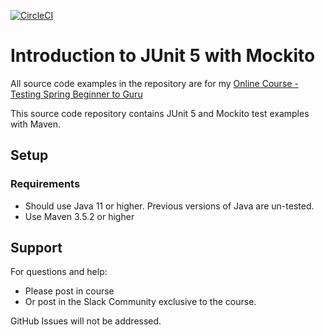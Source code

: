 [![CircleCI](https://dl.circleci.com/status-badge/img/circleci/CeDWbLViLTLEwz2tt6rUoj/FgJChsq8oVvE9NgryvRcQy/tree/main.svg?style=svg)](https://dl.circleci.com/status-badge/redirect/circleci/CeDWbLViLTLEwz2tt6rUoj/FgJChsq8oVvE9NgryvRcQy/tree/main)

# Introduction to JUnit 5 with Mockito

All source code examples in the repository are for my [Online Course - Testing Spring Beginner to Guru](https://www.udemy.com/testing-spring-boot-beginner-to-guru/?couponCode=GITHUB_REPO)

This source code repository contains JUnit 5 and Mockito test examples with Maven.

## Setup
### Requirements
* Should use Java 11 or higher. Previous versions of Java are un-tested.
* Use Maven 3.5.2 or higher

## Support
For questions and help:
* Please post in course
* Or post in the Slack Community exclusive to the course.

GitHub Issues will not be addressed.
